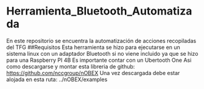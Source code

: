 # Herramienta_Bluetooth_Automatizada
En este repositorio se encuentra la automatización de acciones recopiladas del TFG
##Requisitos
Esta herramienta se hizo para ejecutarse en un sistema linux con un adaptador Bluetooth si no viene incluido ya que se hizo para una Raspberry PI 4B
Es importante contar con un Ubertooth One
Asi como descargarse y montar esta libreria de github: https://github.com/nccgroup/nOBEX
Una vez descargada debe estar alojada en esta ruta: ../nOBEX/examples
